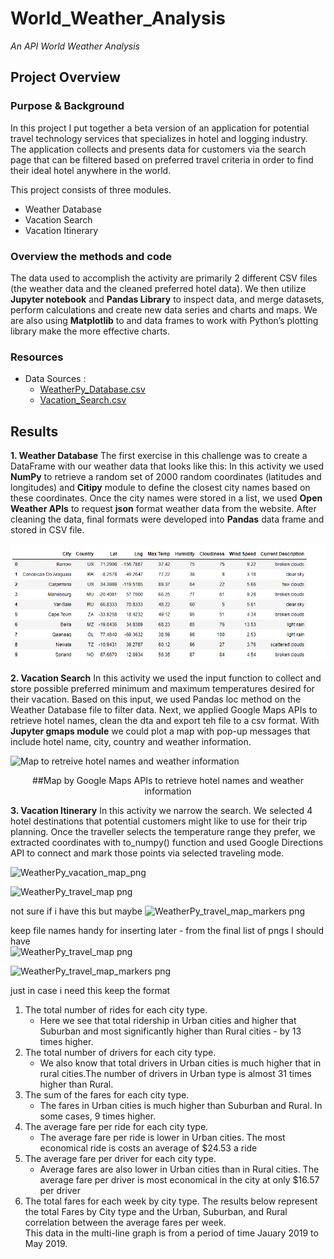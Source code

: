 # World_Weather_Analysis
*An API World Weather Analysis*

## Project Overview 
### Purpose & Background

In this project I put together a beta version of an application for potential travel technology services that specializes in hotel and 
logging industry.  The application collects and presents data for customers via the search page that can be filtered based on preferred 
travel criteria in order to find their ideal hotel anywhere in the world.

This project consists of three modules.

  -	Weather Database 
  -	Vacation Search  
  -	Vacation Itinerary
 
### Overview the methods and code
The data used to accomplish the activity are primarily 2 different CSV files (the weather data and the cleaned preferred hotel data). 
We then utilize **Jupyter notebook** and **Pandas Library** to inspect data, and merge datasets, perform calculations and create 
new data series and charts and maps.  We are also using **Matplotlib** to and data frames to work with Python’s plotting 
library make the more effective charts.

### Resources
- Data Sources :    
  - [WeatherPy_Database.csv](https://github.com/mjrotter4445/World_Weather_Analysis/blob/main/Weather_Database/WeatherPy_Database.csv)
  - [Vacation_Search.csv](https://github.com/mjrotter4445/World_Weather_Analysis/blob/main/Vacation_Search/WeatherPy_vacation.csv)
 
## Results 
 **1.   Weather Database**
The first exercise in this challenge was to create a DataFrame with our weather data that looks like this: 
In this activity we used **NumPy** to retrieve a random set of 2000 random coordinates (latitudes and longitudes)
and **Citipy** module to define the closest city names based on these coordinates.  Once the city names were stored 
in a list, we used **Open Weather APIs** to request **json** format weather data from the website.  After cleaning the data, 
final formats were developed into **Pandas** data frame and stored in CSV file.

![data from Open Weather API Exercise](https://github.com/mjrotter4445/World_Weather_Analysis/blob/main/Weather_Database/WeatherPy_Dataframe_screenshot.png)
 


**2.  Vacation Search** 
In this activity we used the input function to collect and store possible preferred minimum and maximum temperatures
desired for their vacation.   Based on this input, we used Pandas loc method on the Weather Database file to filter 
data.  Next, we applied Google Maps APIs to retrieve hotel names, clean the dta and export teh file to a csv format.
With **Jupyter gmaps module** we could plot a map with pop-up messages that include hotel name, city, country
and weather information.
 
 ![Map to retreive hotel names and weather information](xx)
 
<p align="center">
##Map by Google Maps APIs to retrieve hotel names and weather information
</p>

   

**3.  Vacation Itinerary** 
In this activity we narrow the search.  We selected 4 hotel destinations that potential customers might like to use for their trip planning. 
Once the traveller selects the temperature range they prefer, we extracted coordinates with to_numpy() function
and used Google Directions API to connect and mark those points via selected traveling mode. 

![WeatherPy_vacation_map_png](https://xx.png)


![WeatherPy_travel_map png](https://xx.png)

not sure if i have this but maybe ![WeatherPy_travel_map_markers png](https://xx.png)
 

 
 
 
 
 
keep file names handy for inserting later - from the final list of pngs  I should have  
  ![WeatherPy_travel_map png](https://xx.png)
  
  ![WeatherPy_travel_map_markers png](https://xx.png)
  
 
 just in case i need this  keep the format  
1. The total number of rides for each city type. 
   - Here we see that total ridership in Urban cities and higher that Suburban and most significantly higher than 
     Rural cities - by 13 times higher.  
2. The total number of drivers for each city type.
   - We also know that total drivers in Urban cities is much higher that in rural cities.The number of drivers
     in Urban type is almost 31 times higher than Rural.  
3. The sum of the fares for each city type.
   - The fares in Urban cities is much higher than Suburban and Rural. In some cases, 9 times higher.  
4. The average fare per ride for each city type.
   - The average fare per ride is lower in Urban cities. The most economical ride is costs an 
     average of $24.53 a ride
5. The average fare per driver for each city type.
   - Average fares are also lower in Urban cities than in Rural cities.  The average fare per driver 
     is most economical in the city at only $16.57 per driver
6. The total fares for each week by city type. The results below represent the 
   total Fares by City type and the Urban, Suburban, and Rural correlation between the average fares per week.    
   This data in the multi-line graph is from a period of time Jauary 2019 to May 2019.
